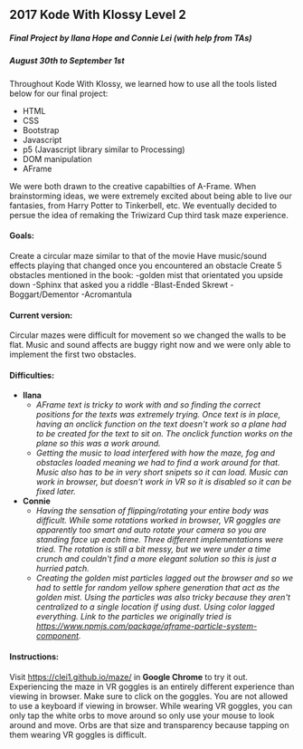 2017 Kode With Klossy Level 2
------
##### Final Project by Ilana Hope and Connie Lei (with help from TAs)
##### August 30th to September 1st

Throughout Kode With Klossy, we learned how to use all the tools listed below for our final project:
- HTML
- CSS
- Bootstrap
- Javascript
- p5 (Javascript library similar to Processing)
- DOM manipulation
- AFrame

We were both drawn to the creative capabilties of A-Frame. When brainstorming ideas, we were extremely excited about being able to live our fantasies, from Harry Potter to Tinkerbell, etc. We eventually decided to persue the idea of remaking the Triwizard Cup third task maze experience.



#### Goals:
Create a circular maze similar to that of the movie
Have music/sound effects playing that changed once you encountered an obstacle
Create 5 obstacles mentioned in the book:
    -golden mist that orientated you upside down
    -Sphinx that asked you a riddle
    -Blast-Ended Skrewt
    -Boggart/Dementor
    -Acromantula

#### Current version:
Circular mazes were difficult for movement so we changed the walls to be flat. Music and sound affects are buggy right now and we were only able to implement the first two obstacles.

#### Difficulties:
- **Ilana**
    * *AFrame text is tricky to work with and so finding the correct positions for the texts was extremely trying. Once text is in place, having an onclick function on the text doesn't work so a plane had to be created for the text to sit on. The onclick function works on the plane so this was a work around.*
    * *Getting the music to load interfered with how the maze, fog and obstacles loaded meaning we had to find a work around for that. Music also has to be in very short snipets so it can load. Music can work in browser, but doesn't work in VR so it is disabled so it can be fixed later.*
- **Connie**
    * *Having the sensation of flipping/rotating your entire body was difficult. While some rotations worked in browser, VR goggles are apparently too smart and auto rotate your camera so you are standing face up each time. Three different implementations were tried. The rotation is still a bit messy, but we were under a time crunch and couldn't find a more elegant solution so this is just a hurried patch.*
    * *Creating the golden mist particles lagged out the browser and so we had to settle for random yellow sphere generation that act as the golden mist. Using the particles was also tricky because they aren't centralized to a single location if using dust. Using color lagged everything. Link to the particles we originally tried is https://www.npmjs.com/package/aframe-particle-system-component.*

#### Instructions:
Visit https://clei1.github.io/maze/ in **Google Chrome** to try it out. Experiencing the maze in VR goggles is an entirely different experience than viewing in browser. Make sure to click on the goggles. You are not allowed to use a keyboard if viewing in browser. While wearing VR goggles, you can only tap the white orbs to move around so only use your mouse to look around and move. Orbs are that size and transparency because tapping on them wearing VR goggles is difficult. 